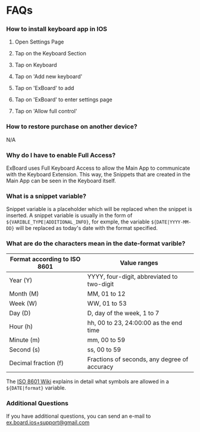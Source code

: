 # FAQs

### How to install keyboard app in IOS

1. Open Settings Page

2. Tap on the Keyboard Section

3. Tap on Keyboard

4. Tap on 'Add new keyboard'

5. Tap on 'ExBoard' to add

6. Tap on 'ExBoard' to enter settings page

7. Tap on 'Allow full control'

### How to restore purchase on another device?

N/A

### Why do I have to enable Full Access?

ExBoard uses Full Keyboard Access to allow the Main App to communicate with the Keyboard Extension. This way, the Snippets that are created in the Main App can be seen in the Keyboard itself.

### What is a snippet variable?

Snippet variable is a placeholder which will be replaced when the snippet is inserted. A snippet variable is usually in the form of `${VARIBLE_TYPE|ADDITIONAL_INFO}`, for exmple, the variable `${DATE|YYYY-MM-DD}` will be replaced as today's date with the format specified.

### What are do the characters mean in the date-format varible?

| Format according to ISO 8601 | Value ranges                                 |
| ---------------------------- | -------------------------------------------- |
| Year (Y)                     | YYYY, four-digit, abbreviated to two-digit   |
| Month (M)                    | MM, 01 to 12                                 |
| Week (W)                     | WW, 01 to 53                                 |
| Day (D)                      | D, day of the week, 1 to 7                   |
| Hour (h)                     | hh, 00 to 23, 24:00:00 as the end time       |
| Minute (m)                   | mm, 00 to 59                                 |
| Second (s)                   | ss, 00 to 59                                 |
| Decimal fraction (f)         | Fractions of seconds, any degree of accuracy |

The [ISO 8601 Wiki](https://en.wikipedia.org/wiki/ISO_8601) explains in detail what symbols are allowed in a `${DATE|format}` variable.



### Additional Questions

If you have additional questions, you can send an e-mail to ex.board.ios+support@gmail.com
